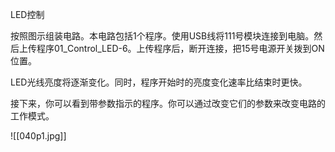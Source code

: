 LED控制

按照图示组装电路。本电路包括1个程序。使用USB线将111号模块连接到电脑。然后上传程序01_Control_LED-6。上传程序后，断开连接，把15号电源开关拨到ON位置。

LED光线亮度将逐渐变化。同时，程序开始时的亮度变化速率比结束时更快。

接下来，你可以看到带参数指示的程序。你可以通过改变它们的参数来改变电路的工作模式。

![[040p1.jpg]]